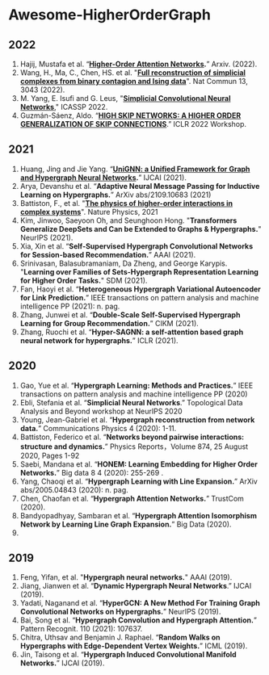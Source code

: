 # Awesome-HigherOrderGraph

## 2022
1. Hajij, Mustafa et al. “**[Higher-Order Attention Networks](https://arxiv.org/pdf/2206.00606.pdf).**” Arxiv. (2022).
2. Wang, H., Ma, C., Chen, HS. et al. "**[Full reconstruction of simplicial complexes from binary contagion and Ising data](https://doi.org/10.1038/s41467-022-30706-9)**". Nat Commun 13, 3043 (2022). 
3. M. Yang, E. Isufi and G. Leus, "**[Simplicial Convolutional Neural Networks](https://ieeexplore.ieee.org/document/9746017)**," ICASSP 2022.
4. Guzmán-Sáenz, Aldo. “**[HIGH SKIP NETWORKS: A HIGHER ORDER GENERALIZATION OF SKIP CONNECTIONS](https://openreview.net/forum?id=Sc8glB-k6e9)**.” ICLR 2022 Workshop.

## 2021
1. Huang, Jing and Jie Yang. “**[UniGNN: a Unified Framework for Graph and Hypergraph Neural Networks](https://www.ijcai.org/proceedings/2021/0353.pdf).**” IJCAI (2021).
3. Arya, Devanshu et al. “**Adaptive Neural Message Passing for Inductive Learning on Hypergraphs.**” ArXiv abs/2109.10683 (2021)
4. Battiston, F., et al. "**[The physics of higher-order interactions in complex systems](https://www.nature.com/articles/s41567-021-01371-4)**". Nature Physics, 2021
5. Kim, Jinwoo, Saeyoon Oh, and Seunghoon Hong. "**Transformers Generalize DeepSets and Can be Extended to Graphs & Hypergraphs.**" NeurIPS (2021).
6. Xia, Xin et al. “**Self-Supervised Hypergraph Convolutional Networks for Session-based Recommendation.**” AAAI (2021).
7. Srinivasan, Balasubramaniam, Da Zheng, and George Karypis. "**Learning over Families of Sets-Hypergraph Representation Learning for Higher Order Tasks.**" SDM (2021).
8. Fan, Haoyi et al. “**Heterogeneous Hypergraph Variational Autoencoder for Link Prediction.**” IEEE transactions on pattern analysis and machine intelligence PP (2021): n. pag.
9. Zhang, Junwei et al. “**Double-Scale Self-Supervised Hypergraph Learning for Group Recommendation.**” CIKM (2021).
10. Zhang, Ruochi et al. “**Hyper-SAGNN: a self-attention based graph neural network for hypergraphs.**” ICLR (2021).


## 2020
1. Gao, Yue et al. “**Hypergraph Learning: Methods and Practices.**” IEEE transactions on pattern analysis and machine intelligence PP (2020)
2. Ebli, Stefania et al. “**Simplicial Neural Networks**.” Topological Data Analysis and Beyond workshop at NeurIPS 2020
3. Young, Jean-Gabriel et al. “**Hypergraph reconstruction from network data.**” Communications Physics 4 (2020): 1-11.
4. Battiston, Federico et al. “**Networks beyond pairwise interactions: structure and dynamics.**” Physics Reports，Volume 874, 25 August 2020, Pages 1-92
5. Saebi, Mandana et al. “**HONEM: Learning Embedding for Higher Order Networks.**” Big data 8 4 (2020): 255-269 .
6. Yang, Chaoqi et al. “**Hypergraph Learning with Line Expansion.**” ArXiv abs/2005.04843 (2020): n. pag.
7. Chen, Chaofan et al. “**Hypergraph Attention Networks.**” TrustCom (2020).
8. Bandyopadhyay, Sambaran et al. “**Hypergraph Attention Isomorphism Network by Learning Line Graph Expansion.**” Big Data (2020).
9. 

## 2019
1. Feng, Yifan, et al. "**Hypergraph neural networks.**" AAAI (2019).
2. Jiang, Jianwen et al. “**Dynamic Hypergraph Neural Networks**.” IJCAI (2019).
3. Yadati, Naganand et al. “**HyperGCN: A New Method For Training Graph Convolutional Networks on Hypergraphs.**” NeurIPS (2019).
4. Bai, Song et al. “**Hypergraph Convolution and Hypergraph Attention.**” Pattern Recognit. 110 (2021): 107637.
5. Chitra, Uthsav and Benjamin J. Raphael. “**Random Walks on Hypergraphs with Edge-Dependent Vertex Weights.**” ICML (2019).
6. Jin, Taisong et al. “**Hypergraph Induced Convolutional Manifold Networks.**” IJCAI (2019).

